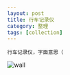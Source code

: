 ```yaml
---
layout: post
title: 行车记录仪
category: 整理
tags: [collection]
---
```



```
行车记录仪，字面意思（
```

![wall](https://gitee.com/atelier-icelf/gerenxiaocangku/raw/master/drive-wall.png)




<!-- 1. 030817-388-carib-1080p，(1pondo)(052517_531)，070117_547-1pon，081416-230-carib-1080p  hjd2048.com_100919-001-carib-1080p
   > 2+1 player  wash，Infantry
   
2. ipxadd067 MDBadd767
   > multiply，rider
   
3. SKYHD-113-SD
   > big，infantry
   
4. CT-25 PT-142
  > multiply，infantry
   
5. (Caribbean)(021816-099)ジェンダーレスな元カレ ゆきのあかり 碧しの，carib-122415-053-1080p-
   > futa，infantry
   
6. MUM-147 zuko-026
   > multiply，party，rider，littleG
   
7.031718_659-1pon-1080p.mp4 
   > infantry，personal，desire
   
8.080416_353-1pon-1080p  pool，party，infantry

9.090416-248-carib-1080p double，infantry
10.122317_621-1pon-1080p multiply+flower，infantry
11.123114_950-1pon-whole1_hd jk，double，infantry
12.BT-158 infantry，fast
13.CWP-165-5 infantry
14.JUFDadd571. double，rider，active
15.MCB-18 beach，party
16.MIAE-166 maid，double，rider
17.MIRD111 multiply，rider
18.PT-148 personal→double，infantry
19.SKY-247 女仆 步兵 喷射战士maid，infantry，tide
20.smbd-180 personal
21.TFT1KIL552 multiply，sleep
22.PT-142  double，ribbon
23.小悪魔シェリー2 ～新婚生活編～   Cu -3D CG
24.STARS127 rider,little
25. (kawaii)(AVOP-212)kawaii 10周年SPECIAL企画 夢の共演Wパイパン中出し 鈴木心春 AIKA    double,active,rider
26.\[夜桜字幕组][150706][MiMiA Cute系列合集[BIG5+GB]\せーしKnight ミルクリーム 前編  和  ふたりのとばりっ～ヒカリととばるの[ぬきさし]ならない関係～[GB]   futa 3D
27.081616-232-carib-1080p  multiply party，infantry

 -->